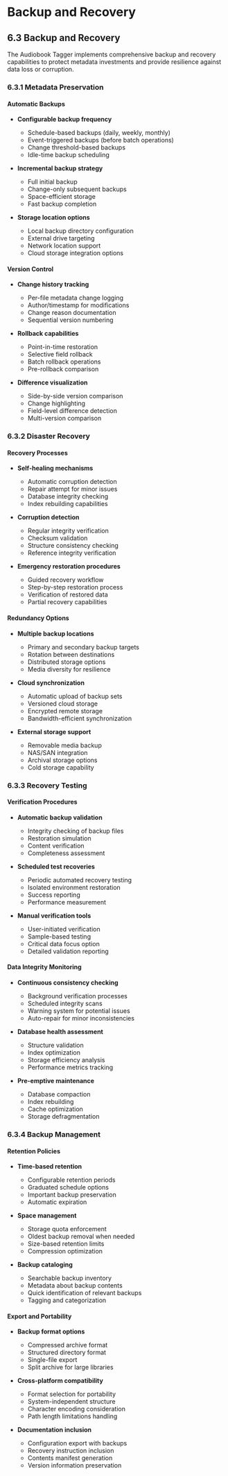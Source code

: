 # Backup and Recovery

## 6.3 Backup and Recovery

The Audiobook Tagger implements comprehensive backup and recovery capabilities to protect metadata investments and provide resilience against data loss or corruption.

### 6.3.1 Metadata Preservation

#### Automatic Backups

- **Configurable backup frequency**
  - Schedule-based backups (daily, weekly, monthly)
  - Event-triggered backups (before batch operations)
  - Change threshold-based backups
  - Idle-time backup scheduling

- **Incremental backup strategy**
  - Full initial backup
  - Change-only subsequent backups
  - Space-efficient storage
  - Fast backup completion

- **Storage location options**
  - Local backup directory configuration
  - External drive targeting
  - Network location support
  - Cloud storage integration options

#### Version Control

- **Change history tracking**
  - Per-file metadata change logging
  - Author/timestamp for modifications
  - Change reason documentation
  - Sequential version numbering

- **Rollback capabilities**
  - Point-in-time restoration
  - Selective field rollback
  - Batch rollback operations
  - Pre-rollback comparison

- **Difference visualization**
  - Side-by-side version comparison
  - Change highlighting
  - Field-level difference detection
  - Multi-version comparison

### 6.3.2 Disaster Recovery

#### Recovery Processes

- **Self-healing mechanisms**
  - Automatic corruption detection
  - Repair attempt for minor issues
  - Database integrity checking
  - Index rebuilding capabilities

- **Corruption detection**
  - Regular integrity verification
  - Checksum validation
  - Structure consistency checking
  - Reference integrity verification

- **Emergency restoration procedures**
  - Guided recovery workflow
  - Step-by-step restoration process
  - Verification of restored data
  - Partial recovery capabilities

#### Redundancy Options

- **Multiple backup locations**
  - Primary and secondary backup targets
  - Rotation between destinations
  - Distributed storage options
  - Media diversity for resilience

- **Cloud synchronization**
  - Automatic upload of backup sets
  - Versioned cloud storage
  - Encrypted remote storage
  - Bandwidth-efficient synchronization

- **External storage support**
  - Removable media backup
  - NAS/SAN integration
  - Archival storage options
  - Cold storage capability

### 6.3.3 Recovery Testing

#### Verification Procedures

- **Automatic backup validation**
  - Integrity checking of backup files
  - Restoration simulation
  - Content verification
  - Completeness assessment

- **Scheduled test recoveries**
  - Periodic automated recovery testing
  - Isolated environment restoration
  - Success reporting
  - Performance measurement

- **Manual verification tools**
  - User-initiated verification
  - Sample-based testing
  - Critical data focus option
  - Detailed validation reporting

#### Data Integrity Monitoring

- **Continuous consistency checking**
  - Background verification processes
  - Scheduled integrity scans
  - Warning system for potential issues
  - Auto-repair for minor inconsistencies

- **Database health assessment**
  - Structure validation
  - Index optimization
  - Storage efficiency analysis
  - Performance metrics tracking

- **Pre-emptive maintenance**
  - Database compaction
  - Index rebuilding
  - Cache optimization
  - Storage defragmentation

### 6.3.4 Backup Management

#### Retention Policies

- **Time-based retention**
  - Configurable retention periods
  - Graduated schedule options
  - Important backup preservation
  - Automatic expiration

- **Space management**
  - Storage quota enforcement
  - Oldest backup removal when needed
  - Size-based retention limits
  - Compression optimization

- **Backup cataloging**
  - Searchable backup inventory
  - Metadata about backup contents
  - Quick identification of relevant backups
  - Tagging and categorization

#### Export and Portability

- **Backup format options**
  - Compressed archive format
  - Structured directory format
  - Single-file export
  - Split archive for large libraries

- **Cross-platform compatibility**
  - Format selection for portability
  - System-independent structure
  - Character encoding consideration
  - Path length limitations handling

- **Documentation inclusion**
  - Configuration export with backups
  - Recovery instruction inclusion
  - Contents manifest generation
  - Version information preservation
